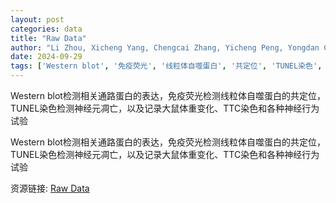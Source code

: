 ```yaml
---
layout: post
categories: data
title: "Raw Data"
author: "Li Zhou, Xicheng Yang, Chengcai Zhang, Yicheng Peng, Yongdan Cun, Simei Zhang"
date: 2024-09-29
tags: ['Western blot', '免疫荧光', '线粒体自噬蛋白', '共定位', 'TUNEL染色', '神经元凋亡', '大鼠体重', 'TTC染色', '神经行为试验']
---
```


Western blot检测相关通路蛋白的表达，免疫荧光检测线粒体自噬蛋白的共定位，TUNEL染色检测神经元凋亡，以及记录大鼠体重变化、TTC染色和各种神经行为试验

Western blot检测相关通路蛋白的表达，免疫荧光检测线粒体自噬蛋白的共定位，TUNEL染色检测神经元凋亡，以及记录大鼠体重变化、TTC染色和各种神经行为试验

资源链接: [Raw Data](https://doi.org/10.57760/sciencedb.15644)

